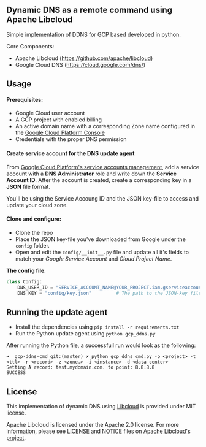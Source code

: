 
## Dynamic DNS as a remote command using Apache Libcloud
Simple implementation of DDNS for GCP based developed in python.

Core Components:

- Apache Libcloud (https://github.com/apache/libcloud)
- Google Cloud DNS (https://cloud.google.com/dns/)

## Usage
#### Prerequisites:

- Google Cloud user account
- A GCP project with enabled billing
- An active domain name with a corresponding Zone name configured in the [Google Cloud Platform Console](https://console.cloud.google.com/networking/dns/)
- Credentials with the proper DNS permission


#### Create service account for the DNS update agent

From [Google Cloud Platform's service accounts management](https://console.cloud.google.com/iam-admin/serviceaccounts/project), add a service account with a **DNS Administrator** role and write down the **Service Account ID**.
After the account is created, create a corresponding key in a **JSON** file format.

You'll be using the Service Accoung ID and the JSON key-file to access and update your cloud zone.

#### Clone and configure:
* Clone the repo
* Place the JSON key-file you've downloaded from Google under the `config` folder.
* Open and edit the `config/__init__.py` file and update all it's fields to match your *Google Service Account* and *Cloud Project Name*.


**The config file**:

```python
class Config:
    DNS_USER_ID = "SERVICE_ACCOUNT_NAME@YOUR_PROJECT.iam.gserviceaccount.com" # The GCP Service Account ID
    DNS_KEY = "config/key.json" 		# The path to the JSON-key file (relative to the project's root)

```

## Running the update agent
* Install the dependencies using `pip install -r requirements.txt`
* Run the Python update agent using `python gcp_ddns.py`

After running the Python file, a successfull run would look as the following:

```
➜  gcp-ddns-cmd git:(master) ✗ python gcp_ddns_cmd.py -p <project> -t <ttl> -r <record> -z <zone.> -i <instance> -d <data center>
Setting A record: test.mydomain.com. to point: 8.8.8.8
SUCCESS
```


## License
This implementation of dynamic DNS using [Libcloud](https://github.com/apache/libcloud) is provided under MIT license.

Apache Libcloud is licensed under the Apache 2.0 license. For more information, please see [LICENSE](https://github.com/apache/libcloud/blob/trunk/LICENSE) and [NOTICE](https://github.com/apache/libcloud/blob/trunk/NOTICE) files on [Apache Libcloud's project](https://github.com/apache/libcloud).
